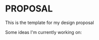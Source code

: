 PROPOSAL
========
This is the template for my design proposal

Some ideas I'm currently working on:

